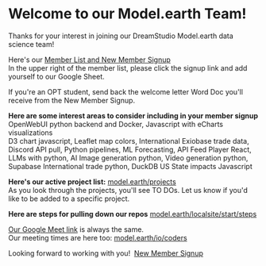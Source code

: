 # Welcome to our Model.earth Team!

Thanks for your interest in joining our DreamStudio Model.earth data science team!

Here's our [Member List and New Member Signup](../)  
In the upper right of the member list, please click the signup link and add yourself to our Google Sheet.

If you're an OPT student, send back the welcome letter Word Doc you'll receive from the New Member Signup.

**Here are some interest areas to consider including in your member signup**
OpenWebUI python backend and Docker, Javascript with eCharts visualizations  
D3 chart javascript, Leaflet map colors, International Exiobase trade data,  
Discord API pull, Python pipelines, ML Forecasting, API Feed Player React, LLMs with python, AI Image generation python, Video generation python, Supabase International trade python, DuckDB US State impacts Javascript

**Here's our active project list:** [model.earth/projects](https://model.earth/projects)  
As you look through the projects, you'll see TO DOs.
Let us know if you'd like to be added to a specific project.

**Here are steps for pulling down our repos**
[model.earth/localsite/start/steps](https://model.earth/localsite/start/steps)

[Our Google Meet link](model.earth/io/coders) is always the same.  
Our meeting times are here too: [model.earth/io/coders](https://model.earth/io/coders)


Looking forward to working with you! &nbsp;[New Member Signup](https://docs.google.com/forms/d/e/1FAIpQLScXSX0_myDcB4_Z32hpGC71PXVsMmgy_dyZPY0aPEWamyzV-w/viewform)